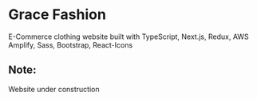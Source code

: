 # Grace Fashion

E-Commerce clothing website built with TypeScript, Next.js, Redux, AWS Amplify, Sass, Bootstrap, React-Icons

## Note:

Website under construction
